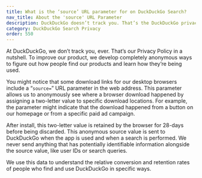 ```yaml
---
title: What is the ‘source’ URL parameter for on DuckDuckGo Search?
nav_title: About the 'source' URL Parameter
description: DuckDuckGo doesn’t track you. That’s the DuckDuckGo privacy policy in a nutshell.
category: DuckDuckGo Search Privacy
order: 550
---
```


At DuckDuckGo, we don’t track you, ever. That’s our Privacy Policy in a nutshell. To improve our product, we develop completely anonymous ways to figure out how people find our products and learn how they’re being used.

You might notice that some download links for our desktop browsers include a “`source=`” URL parameter in the web address. This parameter allows us to anonymously see where a browser download happened by assigning a two-letter value to specific download locations. For example, the parameter might indicate that the download happened from a button on our homepage or from a specific paid ad campaign.

After install, this two-letter value is retained by the browser for 28-days before being discarded. This anonymous source value is sent to DuckDuckGo when the app is used and when a search is performed. We never send anything that has potentially identifiable information alongside the source value, like user IDs or search queries.

We use this data to understand the relative conversion and retention rates of people who find and use DuckDuckGo in specific ways.
